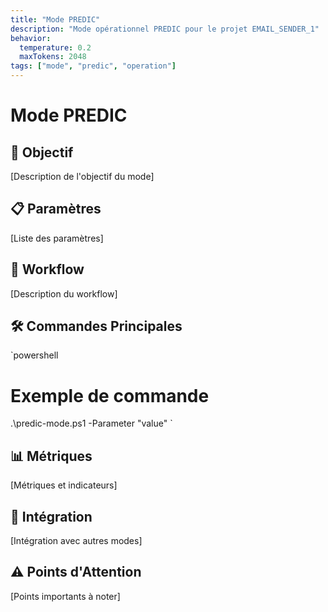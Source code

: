 ```yaml
---
title: "Mode PREDIC"
description: "Mode opérationnel PREDIC pour le projet EMAIL_SENDER_1"
behavior:
  temperature: 0.2
  maxTokens: 2048
tags: ["mode", "predic", "operation"]
---
```


# Mode PREDIC

## 🎯 Objectif
[Description de l'objectif du mode]

## 📋 Paramètres
[Liste des paramètres]

## 🔄 Workflow
[Description du workflow]

## 🛠️ Commandes Principales
`powershell
# Exemple de commande
.\predic-mode.ps1 -Parameter "value"
`

## 📊 Métriques
[Métriques et indicateurs]

## 🔗 Intégration
[Intégration avec autres modes]

## ⚠️ Points d'Attention
[Points importants à noter]
